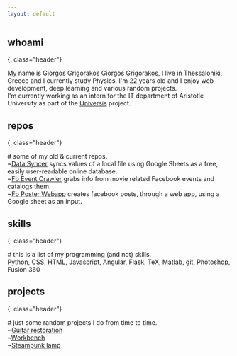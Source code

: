 ```yaml
---
layout: default
---
```


## whoami
{: class="header"}

My name is Giorgos Grigorakos <span class="highlight">Giorgos Grigorakos</span>, I live in Thessaloniki, Greece and I currently study <span class="highlight">Physics</span>.
I'm 22 years old and I enjoy web development, deep learning and various random projects.  
I'm currently working as an intern for the IT department of Aristotle University as part of the  [Universis](https://gitlab.com/universis) project.  

## repos 
{: class="header"}

<span class="underlines">\# some of my old & current repos. </span>   
~[Data Syncer](https://github.com/GeorgeGrig/Data-Syncer) syncs values of a local file using Google Sheets as a free, easily user-readable online database.  
~[Fb Event Crawler](https://github.com/GeorgeGrig/FB-Event-Crawler) grabs info from movie related Facebook events and catalogs them.  
~[Fb Poster Webapp](https://github.com/GeorgeGrig/Facebook-Poster-WebApp) creates facebook posts, through a web app, using a Google sheet as an input.  

## skills
{: class="header"}

<span class="underlines">\# this is a list of my programming (and not) skills.</span>   
Python, CSS, HTML, Javascript, Angular, Flask, TeX, Matlab, git, Photoshop, Fusion 360  

## projects
{: class="header"}

<span class="underlines"># just some random projects I do from time to time.</span>  
~[Guitar restoration](./posts/guitar-restoration)  
~[Workbench](./posts/workbench)  
~[Steampunk lamp](./posts/steampunk-lamp)  